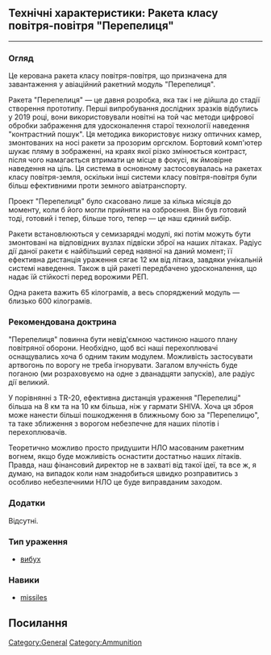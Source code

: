 ## Технічні характеристики: Ракета класу повітря-повітря "Перепелиця"

------------------------------------------------------------------------

### Огляд

Це керована ракета класу повітря-повітря, що призначена для завантаження
у авіаційний ракетний модуль "Перепелиця".

Ракета "Перепелиця" — це давня розробка, яка так і не дійшла до стадії
створення прототипу. Перші випробування дослідних зразків відбулись у
2019 році, вони використовували новітні на той час методи цифрової
обробки забраження для удосконалення старої технології наведення
"контрастний пошук". Ця методика використовує низку оптичних камер,
змонтованих на носі ракети за прозорим оргсклом. Бортовий комп'ютер
шукає пляму в зображенні, на краях якої різко змінюється контраст, після
чого намагається втримати це місце в фокусі, як ймовірне наведення на
ціль. Ця система в основному застосовувалась на ракетах класу
повітря-земля, оскільки інші системи класу повітря-повітря були більш
ефективними проти земного авіатранспорту.

Проект "Перепелиця" було скасовано лише за кілька місяців до моменту,
коли б його могли прийняти на озброєння. Він був готовий тоді, готовий і
тепер, більше того, тепер — це наш єдиний вибір.

Ракети встановлюються у семизарядні модулі, які потім можуть бути
змонтовані на відповідних вузлах підвіски зброї на наших літаках. Радіус
дії даної ракети є найбільший серед наявної на даний момент; її
ефективна дистанція ураження сягає 12 км від літака, завдяки унікальній
системі наведення. Також в цій ракеті передбачено удосконалення, що
надає їй стійкості перед ворожими РЕП.

Одна ракета важить 65 кілограмів, а весь споряджений модуль — близько
600 кілограмів.

### Рекомендована доктрина

"Перепелиця" повинна бути невід'ємною частиною нашого плану повітряної
оборони. Необхідно, щоб всі наші перехоплювачі оснащувались хоча б одним
таким модулем. Можливість застосувати артвогонь по ворогу не треба
ігнорувати. Загалом влучність буде поганою (ми розраховуємо на одне з
дванадцяти запусків), але радіус дії великий.

У порівнянні з TR-20, ефективна дистанція ураження "Перепелиці" більша
на 8 км та на 10 км більша, ніж у гармати SHIVA. Хоча ця зброя може
нанести більші пошкодження в ближньому бою за "Перепелицю", та таке
зближення з ворогом небезпечне для наших пілотів і перехоплювачів.

Теоретично можливо просто придушити НЛО масованим ракетним вогнем, якщо
буде можливість оснастити достатньо наших літаків. Правда, наш
фінансовий директор не в захваті від такої ідеї, та все ж, я думаю, на
випадок коли нам знадобиться швидко розправитись з особливо небезпечними
НЛО це буде виправданим заходом.

### Додатки

Відсутні.

### Тип ураження

- [вибух](Ураження/вибух "wikilink")

### Навики

- [missiles](Skills/missiles "wikilink")

## Посилання

[Category:General](Category:General "wikilink")
[Category:Ammunition](Category:Ammunition "wikilink")